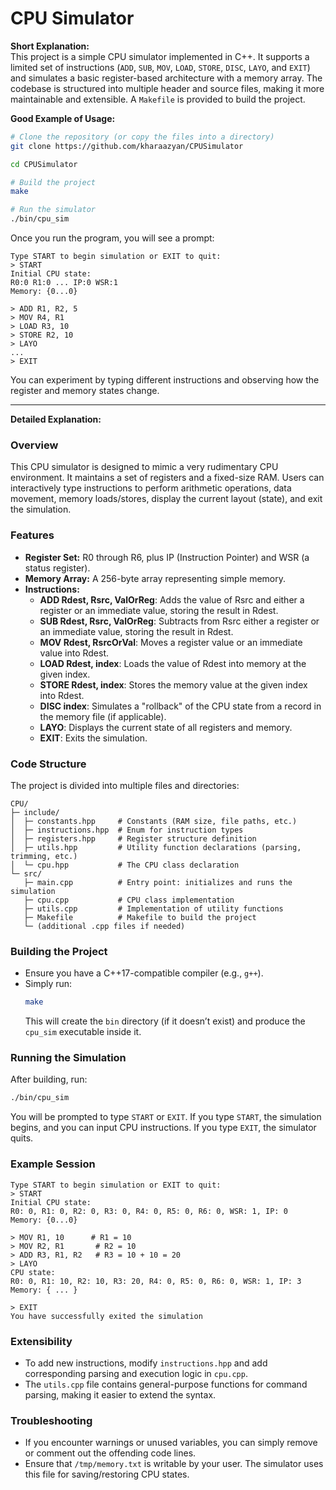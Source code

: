 # CPU Simulator

**Short Explanation:**  
This project is a simple CPU simulator implemented in C++. It supports a limited set of instructions (`ADD`, `SUB`, `MOV`, `LOAD`, `STORE`, `DISC`, `LAYO`, and `EXIT`) and simulates a basic register-based architecture with a memory array. The codebase is structured into multiple header and source files, making it more maintainable and extensible. A `Makefile` is provided to build the project.

**Good Example of Usage:**  
```bash
# Clone the repository (or copy the files into a directory)
git clone https://github.com/kharaazyan/CPUSimulator

cd CPUSimulator

# Build the project
make

# Run the simulator
./bin/cpu_sim
```

Once you run the program, you will see a prompt:
```
Type START to begin simulation or EXIT to quit:
> START
Initial CPU state:
R0:0 R1:0 ... IP:0 WSR:1
Memory: {0...0}

> ADD R1, R2, 5
> MOV R4, R1
> LOAD R3, 10
> STORE R2, 10
> LAYO
...
> EXIT
```

You can experiment by typing different instructions and observing how the register and memory states change.

---

**Detailed Explanation:**

### Overview
This CPU simulator is designed to mimic a very rudimentary CPU environment. It maintains a set of registers and a fixed-size RAM. Users can interactively type instructions to perform arithmetic operations, data movement, memory loads/stores, display the current layout (state), and exit the simulation.

### Features
- **Register Set:** R0 through R6, plus IP (Instruction Pointer) and WSR (a status register).
- **Memory Array:** A 256-byte array representing simple memory.
- **Instructions:**
  - **ADD Rdest, Rsrc, ValOrReg**: Adds the value of Rsrc and either a register or an immediate value, storing the result in Rdest.
  - **SUB Rdest, Rsrc, ValOrReg**: Subtracts from Rsrc either a register or an immediate value, storing the result in Rdest.
  - **MOV Rdest, RsrcOrVal**: Moves a register value or an immediate value into Rdest.
  - **LOAD Rdest, index**: Loads the value of Rdest into memory at the given index.
  - **STORE Rdest, index**: Stores the memory value at the given index into Rdest.
  - **DISC index**: Simulates a "rollback" of the CPU state from a record in the memory file (if applicable).
  - **LAYO**: Displays the current state of all registers and memory.
  - **EXIT**: Exits the simulation.

### Code Structure
The project is divided into multiple files and directories:

```
CPU/
├─ include/
│  ├─ constants.hpp     # Constants (RAM size, file paths, etc.)
│  ├─ instructions.hpp  # Enum for instruction types
│  ├─ registers.hpp     # Register structure definition
│  ├─ utils.hpp         # Utility function declarations (parsing, trimming, etc.)
│  └─ cpu.hpp           # The CPU class declaration
└─ src/
   ├─ main.cpp          # Entry point: initializes and runs the simulation
   ├─ cpu.cpp           # CPU class implementation
   ├─ utils.cpp         # Implementation of utility functions
   ├─ Makefile          # Makefile to build the project
   └─ (additional .cpp files if needed)
```

### Building the Project
- Ensure you have a C++17-compatible compiler (e.g., `g++`).
- Simply run:
  ```bash
  make
  ```
  This will create the `bin` directory (if it doesn’t exist) and produce the `cpu_sim` executable inside it.

### Running the Simulation
After building, run:
```bash
./bin/cpu_sim
```

You will be prompted to type `START` or `EXIT`. If you type `START`, the simulation begins, and you can input CPU instructions. If you type `EXIT`, the simulator quits.

### Example Session
```
Type START to begin simulation or EXIT to quit:
> START
Initial CPU state:
R0: 0, R1: 0, R2: 0, R3: 0, R4: 0, R5: 0, R6: 0, WSR: 1, IP: 0
Memory: {0...0}

> MOV R1, 10      # R1 = 10
> MOV R2, R1       # R2 = 10
> ADD R3, R1, R2   # R3 = 10 + 10 = 20
> LAYO
CPU state:
R0: 0, R1: 10, R2: 10, R3: 20, R4: 0, R5: 0, R6: 0, WSR: 1, IP: 3
Memory: { ... }

> EXIT
You have successfully exited the simulation
```

### Extensibility
- To add new instructions, modify `instructions.hpp` and add corresponding parsing and execution logic in `cpu.cpp`.
- The `utils.cpp` file contains general-purpose functions for command parsing, making it easier to extend the syntax.

### Troubleshooting
- If you encounter warnings or unused variables, you can simply remove or comment out the offending code lines.
- Ensure that `/tmp/memory.txt` is writable by your user. The simulator uses this file for saving/restoring CPU states.
